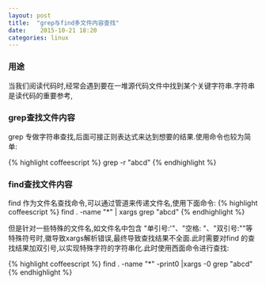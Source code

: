 ```yaml
---
layout: post
title:  "grep与find多文件内容查找"
date:    2015-10-21 18:20
categories: linux
---
```


### 用途

当我们阅读代码时,经常会遇到要在一堆源代码文件中找到某个关键字符串.字符串是读代码的重要参考,


### grep查找文件内容

grep 专做字符串查找,后面可接正则表达式来达到想要的结果.使用命令也较为简单:

{% highlight coffeescript %}
grep -r "abcd"
{% endhighlight %}

### find查找文件内容

find 作为文件名查找命令,可以通过管道来传递文件名,使用下面命令:
{% highlight coffeescript %}
find . -name "*" | xargs grep "abcd"
{% endhighlight %}

但是针对一些特殊的文件名,如文件名中包含 "单引号:'"、"空格: "、"双引号:""等特殊符号时,徽导致xargs解析错误,最终导致查找结果不全面.此时需要对find 的查找结果加双引号,以实现特殊字符的字符串化.此时使用西面命令进行查找:

{% highlight coffeescript %}
find . -name "*" -print0 |xargs -0 grep "abcd"
{% endhighlight %}



